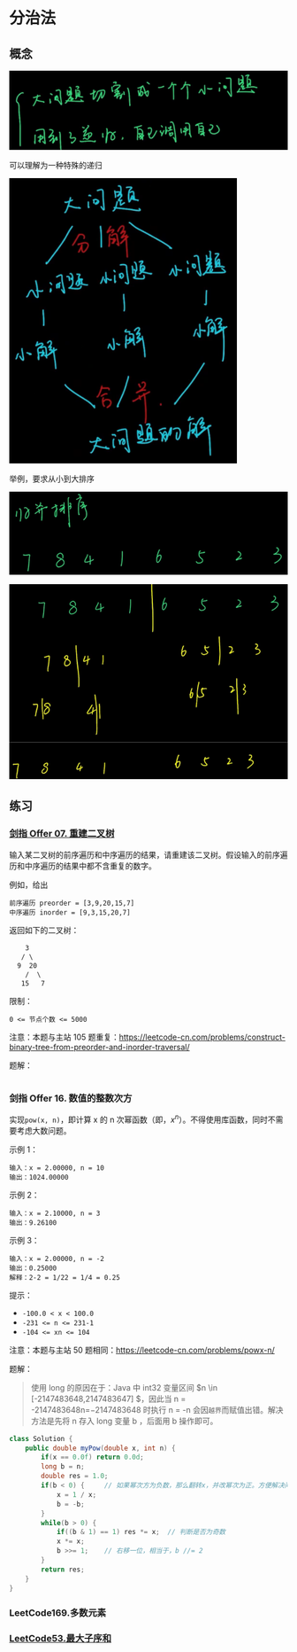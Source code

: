 # 分治法

## 概念

![image-20210513112624090](images/image-20210513112624090.png)

可以理解为一种特殊的递归

![image-20210513112702556](images/image-20210513112702556.png)

举例，要求从小到大排序

![image-20210513112737790](images/image-20210513112737790.png)



![image-20210513112840294](images/image-20210513112840294.png)

## 练习

### [剑指 Offer 07. 重建二叉树](https://leetcode-cn.com/leetbook/read/illustration-of-algorithm/99lxci/)

输入某二叉树的前序遍历和中序遍历的结果，请重建该二叉树。假设输入的前序遍历和中序遍历的结果中都不含重复的数字。

例如，给出

```
前序遍历 preorder = [3,9,20,15,7]
中序遍历 inorder = [9,3,15,20,7]
```

返回如下的二叉树：

    	3
       / \
      9  20
        /  \
       15   7

限制：

`0 <= 节点个数 <= 5000`

注意：本题与主站 105 题重复：https://leetcode-cn.com/problems/construct-binary-tree-from-preorder-and-inorder-traversal/

题解：

```java
```



### 剑指 Offer 16. 数值的整数次方

实现` pow(x, n) `，即计算 x 的 n 次幂函数（即，$x^n$）。不得使用库函数，同时不需要考虑大数问题。

示例 1：

```
输入：x = 2.00000, n = 10
输出：1024.00000
```

示例 2：

```
输入：x = 2.10000, n = 3
输出：9.26100
```

示例 3：

```
输入：x = 2.00000, n = -2
输出：0.25000
解释：2-2 = 1/22 = 1/4 = 0.25
```


提示：

- `-100.0 < x < 100.0`
- `-231 <= n <= 231-1`
- `-104 <= xn <= 104`

注意：本题与主站 50 题相同：https://leetcode-cn.com/problems/powx-n/

题解：

>使用 long 的原因在于：Java 中 int32 变量区间 $n \in [-2147483648,2147483647] $，因此当 n = -2147483648n=−2147483648 时执行 n = -n 会因`越界`而赋值出错。解决方法是先将 n 存入 long 变量 b ，后面用 b 操作即可。

```java
class Solution {
    public double myPow(double x, int n) {
        if(x == 0.0f) return 0.0d;
        long b = n;
        double res = 1.0;
        if(b < 0) {		// 如果幂次方为负数，那么翻转x，并改幂次为正。方便解决问题
            x = 1 / x;
            b = -b;
        }
        while(b > 0) {
            if((b & 1) == 1) res *= x;	// 判断是否为奇数
            x *= x;
            b >>= 1;	// 右移一位，相当于，b //= 2
        }
        return res;
    }
}
```



### LeetCode169.多数元素

### [LeetCode53.最大子序和](https://leetcode-cn.com/problems/maximum-subarray) 







